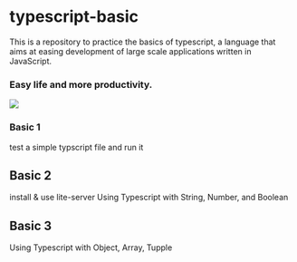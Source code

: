 # typescript-basic

This is a repository to practice the basics of typescript, a language that aims at easing development of large scale applications written in JavaScript.

### Easy life and more productivity.

![](https://media1.tenor.com/images/5f5f6df9624301ebea3abdec1af4cd4a/tenor.gif?itemid=9276124)

### Basic 1

test a simple typscript file and run it

## Basic 2

install & use lite-server
Using Typescript with String, Number, and Boolean

## Basic 3

Using Typescript with Object, Array, Tupple
